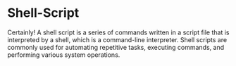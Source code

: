 # Shell-Script
Certainly! A shell script is a series of commands written in a script file that is interpreted by a shell, which is a command-line interpreter. Shell scripts are commonly used for automating repetitive tasks, executing commands, and performing various system operations.

